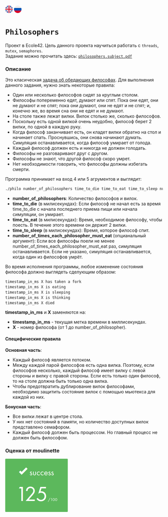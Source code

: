 [![eng](img/eng.png)](README.md) ![ru](img/ru.png)
# `Philosophers`

Проект в Ecole42. Цель данного проекта научиться работать с `threads`, `mutex`, `semaphores`.<br>
Задание можно прочитать здесь: [`philosophers.subject.pdf`](subject/philosophers.subject.pdf)

### Описание
Это класическая [задача об обедающих философах](https://ru.wikipedia.org/wiki/%D0%97%D0%B0%D0%B4%D0%B0%D1%87%D0%B0_%D0%BE%D0%B1_%D0%BE%D0%B1%D0%B5%D0%B4%D0%B0%D1%8E%D1%89%D0%B8%D1%85_%D1%84%D0%B8%D0%BB%D0%BE%D1%81%D0%BE%D1%84%D0%B0%D1%85).
Для выполнения данного задания, нужно знать некоторые правила:
- Один или несколько философов сидят за круглым столом.
- Философы попеременно едят, думают или спят.
Пока они едят, они не думают и не спят;
пока они думают, они не едят и не спят;
и, конечно же, во время сна они не едят и не думают.
- На столе также лежат вилки. Вилок столько же, сколько философов.
- Поскольку есть одной вилкой очень неудобно, философ берет 2 вилки, по одной в каждую руку.
- Когда философ заканчивает есть, он кладет вилки обратно на стол и начинает спать. Проснувшись, они снова начинают думать. Симуляция останавливается, когда философ умирает от голода.
- Каждый философ должен есть и никогда не должен голодать.
- Философы не разговаривают друг с другом.
- Философы не знают, что другой философ скоро умрет.
- Нет необходимости говорить, что философы должны избегать смерти.

Программа принимает на вход 4 или 5 агрументов и выглядит:
```bash
./philo number_of_philosophers time_to_die time_to_eat time_to_sleep number_of_times_each_philosopher_must_eat
```
- __number_of_philosophers__: Количество философов и вилок.
- __time_to_die__ (в милисекундах): Если философ не начал есть за время time_to_die с начала последнего приема пищи или начала симуляции, он умирает.
- __time_to_eat__ (в милисекундах): Время, необходимое философу, чтобы поесть. В течение этого времени он держит 2 вилки.
- __time_to_sleep__ (в милисекундах): Время, которое философ спит.
- __number_of_times_each_philosopher_must_eat__ (опцианальный аргумент): Если все философы поели не менее number_of_times_each_philosopher_must_eat раз, симуляция останавливается. Если не указано, симуляция останавливается, когда один из философов умрёт.

Во время исполнения программы, любое изменение состояния философа должно выглядеть сделующим образом:
```bash
timestamp_in_ms X has taken a fork
timestamp_in_ms X is eating
timestamp_in_ms X is sleeping
timestamp_in_ms X is thinking
timestamp_in_ms X died
```
__timestamp_in_ms__ и __X__ заменяются на:
- __timestamp_in_ms__ - текущая метка времени в миллисекундах.
- __X__ - номер философа (от 1 до number_of_philosopher).

#### Специфические правила
__Основная часть__:
- Каждый философ является потоком.
- Между каждой парой философов есть одна вилка. Поэтому, если философов несколько, каждый философ имеет вилку с левой стороны и вилку с правой стороны. Если есть только один философ, то на столе должна быть только одна вилка.
- Чтобы предотвратить дублирование вилок философами, необходимо защитить состояние вилок с помощью мьютекса для каждой из них.

__Бонусная часть__:
- Все вилки лежат в центре стола.
- У них нет состояний в памяти, но количество доступных вилок представлено семафором.
- Каждый философ должен быть процессом. Но главный процесс не должен быть философом.

### Оценка от moulinette

![125/100](img/125.png)
